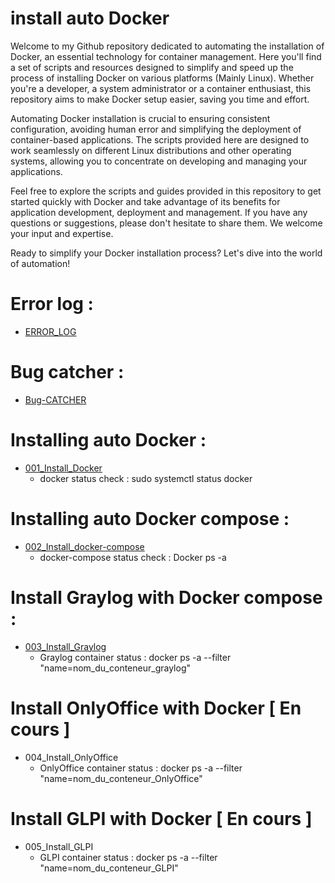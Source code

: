 # install auto Docker

Welcome to my Github repository dedicated to automating the installation of Docker, an essential technology for container management. Here you'll find a set of scripts and resources designed to simplify and speed up the process of installing Docker on various platforms (Mainly Linux). Whether you're a developer, a system administrator or a container enthusiast, this repository aims to make Docker setup easier, saving you time and effort.

Automating Docker installation is crucial to ensuring consistent configuration, avoiding human error and simplifying the deployment of container-based applications. The scripts provided here are designed to work seamlessly on different Linux distributions and other operating systems, allowing you to concentrate on developing and managing your applications.

Feel free to explore the scripts and guides provided in this repository to get started quickly with Docker and take advantage of its benefits for application development, deployment and management. If you have any questions or suggestions, please don't hesitate to share them. We welcome your input and expertise.

Ready to simplify your Docker installation process? Let's dive into the world of automation!

# Error log :
 - [ERROR_LOG](https://github.com/NANDILLONMaxence/Install_auto_Docker/blob/main/ERROR_LOG.md)

# Bug catcher :
 - [Bug-CATCHER](https://github.com/NANDILLONMaxence/Install_auto_Docker/blob/main/000_Bug-CATCHER.sh)

# Installing auto Docker : 
 - [001_Install_Docker](https://github.com/NANDILLONMaxence/Install_auto_Docker/blob/main/001_Install_Docker.sh)
   - docker status check : sudo systemctl status docker
 
# Installing auto Docker compose :
 - [002_Install_docker-compose](https://github.com/NANDILLONMaxence/Install_auto_Docker/blob/main/002_Docker_compose.sh)
   - docker-compose status check : Docker ps -a
  
# Install Graylog with Docker compose :
 - [003_Install_Graylog](https://github.com/NANDILLONMaxence/Install_auto_Docker/blob/main/003_Install_Graylog.sh)
   - Graylog container status : docker ps -a --filter "name=nom_du_conteneur_graylog"
 
# Install OnlyOffice with Docker [ En cours ]
 - 004_Install_OnlyOffice
   - OnlyOffice container status : docker ps -a --filter "name=nom_du_conteneur_OnlyOffice"
  
# Install GLPI with Docker [ En cours ]
 - 005_Install_GLPI
   - GLPI container status : docker ps -a --filter "name=nom_du_conteneur_GLPI"
     
